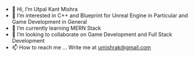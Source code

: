 - 👋 Hi, I’m Utpal Kant Mishra
- 👀 I’m interested in C++ and Blueprint for Unreal Engine in Particular and Game Development in General
- 🌱 I’m currently learning MERN Stack
- 💞️ I’m looking to collaborate on Game Development and Full Stack Development
- 📫 How to reach me ... Write me at umishrak@gmail.com

<!---
umishrak/umishrak is a ✨ special ✨ repository because its `README.md` (this file) appears on your GitHub profile.
You can click the Preview link to take a look at your changes.
--->
